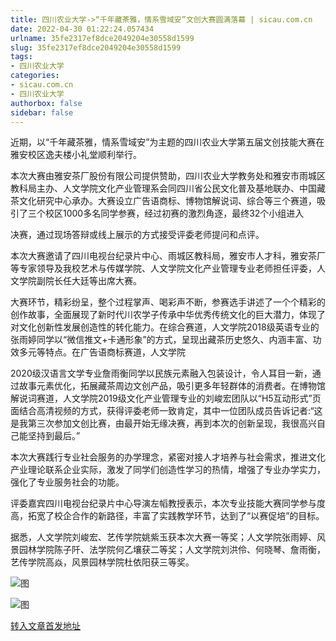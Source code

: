 ```yaml
---
title: 四川农业大学->“千年藏茶雅，情系雪域安”文创大赛圆满落幕 | sicau.com.cn
date: 2022-04-30 01:22:24.057434
urlname: 35fe2317ef8dce2049204e30558d1599
slug: 35fe2317ef8dce2049204e30558d1599
tags: 
- 四川农业大学
categories:
- sicau.com.cn
- 四川农业大学
authorbox: false
sidebar: false
---
```

近期，以“千年藏茶雅，情系雪域安”为主题的四川农业大学第五届文创技能大赛在雅安校区逸夫楼小礼堂顺利举行。  

本次大赛由雅安茶厂股份有限公司提供赞助，四川农业大学教务处和雅安市雨城区教科局主办、人文学院文化产业管理系会同四川省公民文化普及基地联办、中国藏茶文化研究中心承办。大赛设立广告语商标、博物馆解说词、综合等三个赛道，吸引了三个校区1000多名同学参赛，经过初赛的激烈角逐，最终32个小组进入
<!--more-->
决赛，通过现场答辩或线上展示的方式接受评委老师提问和点评。

本次大赛邀请了四川电视台纪录片中心、雨城区教科局，雅安市人才科，雅安茶厂等专家领导及我校艺术与传媒学院、人文学院文化产业管理专业老师担任评委，人文学院副院长任大廷等出席大赛。

大赛环节，精彩纷呈，整个过程掌声、喝彩声不断，参赛选手讲述了一个个精彩的创作故事，全面展现了新时代川农学子传承中华优秀传统文化的巨大潜力，体现了对文化创新性发展创造性的转化能力。在综合赛道，人文学院2018级英语专业的张雨婷同学以“微信推文+卡通形象”的方式，呈现出藏茶历史悠久、内涵丰富、功效多元等特点。在广告语商标赛道，人文学院

2020级汉语言文学专业詹雨衡同学以民族元素融入包装设计，令人耳目一新，通过故事元素优化，拓展藏茶周边文创产品，吸引更多年轻群体的消费者。在博物馆解说词赛道，人文学院2019级文化产业管理专业的刘峻宏团队以“H5互动形式”页面结合高清视频的方式，获得评委老师一致肯定，其中一位团队成员告诉记者:“这是我第三次参加文创比赛，由最开始无缘决赛，再到本次的创新呈现，我很高兴自己能坚持到最后。”

本次大赛践行专业社会服务的办学理念，紧密对接人才培养与社会需求，推进文化产业理论联系企业实际，激发了同学们创造性学习的热情，增强了专业办学实力，强化了专业服务社会的功能。

评委嘉宾四川电视台纪录片中心导演左幍教授表示，本次专业技能大赛同学参与度高，拓宽了校企合作的新路径，丰富了实践教学环节，达到了“以赛促培”的目标。

据悉，人文学院刘峻宏、艺传学院姚紫玉获本次大赛一等奖；人文学院张雨婷、风景园林学院陈子阡、法学院何乙壤获二等奖；人文学院刘洪伶、何晓琴、詹雨衡，艺传学院高焱，风景园林学院杜依阳获三等奖。

![图](https://news.sicau.edu.cn/__local/0/A3/A6/1BD1A25D6AAB5905FD2856EA78E_0D52A6E0_B18F8.png)

![图](https://news.sicau.edu.cn/__local/0/DB/73/CE5CED5E483B7ABD52BCD8E1D94_CEC395CC_A560D.png)

[转入文章首发地址](https://news.sicau.edu.cn/info/1078/67577.htm)